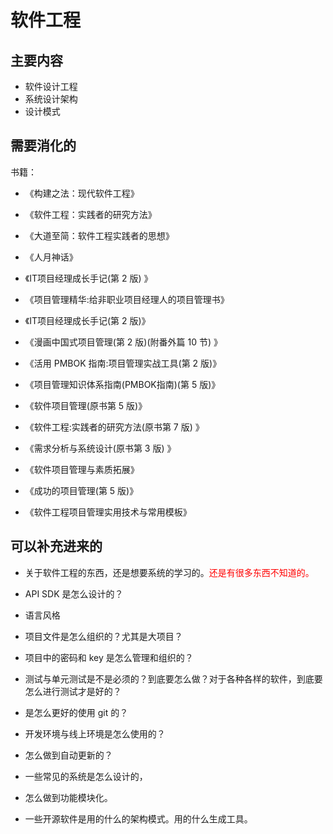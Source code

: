 # 软件工程

## 主要内容

- 软件设计工程
- 系统设计架构
- 设计模式



## 需要消化的

书籍：

- 《构建之法：现代软件工程》
- 《软件工程：实践者的研究方法》
- 《大道至简：软件工程实践者的思想》
- 《人月神话》

- 《IT项目经理成长手记(第 2 版) 》
- 《项目管理精华:给非职业项目经理人的项目管理书》
- 《IT项目经理成长手记(第 2 版)》
- 《漫画中国式项目管理(第 2 版)(附番外篇 10 节) 》
- 《活用 PMBOK 指南:项目管理实战工具(第 2 版)》
- 《项目管理知识体系指南(PMBOK指南)(第 5 版)》
- 《软件项目管理(原书第 5 版)》
- 《软件工程:实践者的研究方法(原书第 7 版) 》
- 《需求分析与系统设计(原书第 3 版) 》
- 《软件项目管理与素质拓展》
- 《成功的项目管理(第 5 版)》
- 《软件工程项目管理实用技术与常用模板》

## 可以补充进来的


- 关于软件工程的东西，还是想要系统的学习的。<span style="color:red;">还是有很多东西不知道的。</span>
- API SDK 是怎么设计的？
- 语言风格
- 项目文件是怎么组织的？尤其是大项目？
- 项目中的密码和 key 是怎么管理和组织的？
- 测试与单元测试是不是必须的？到底要怎么做？对于各种各样的软件，到底要怎么进行测试才是好的？
- 是怎么更好的使用 git 的？
- 开发环境与线上环境是怎么使用的？
- 怎么做到自动更新的？

- 一些常见的系统是怎么设计的，
- 怎么做到功能模块化。
- 一些开源软件是用的什么的架构模式。用的什么生成工具。
